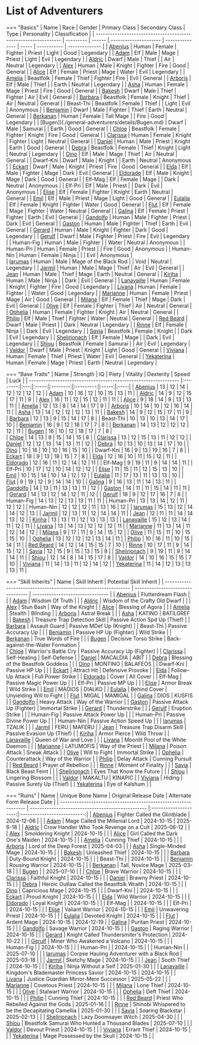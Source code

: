 # List of Adventurers

=== "Basics"
    | Name                                                            | Race      | Gender | Primary Class         | Secondary Class | Type  | Personality | Classification |
    | --------------------------------------------------------------- | --------- | ------ | --------------------- | --------------- | ----- | ----------- | -------------- |
    | [Abenius](./legendary-adventurers/details/Abenius.md)           | Human     | Female | Fighter               | Priest          | Light | Good        | Legendary      |
    | [Adam](./legendary-adventurers/details/Adam.md)                 | Elf       | Male   | Mage                  | Priest          | Light | Evil        | Legendary      |
    | [Aldric](./legendary-adventurers/details/Aldric.md)             | Dwarf     | Male   | Thief                 |                 | Air   | Neutral     | Legendary      |
    | [Alex](./general-adventurers/details/Alex.md)                   | Human     | Male   | Knight                | Fighter         | Fire  | Good        | General        |
    | [Alice](./legendary-adventurers/details/Alice.md)               | Elf       | Female | Priest                | Mage            | Water | Evil        | Legendary      |
    | [Amelia](./general-adventurers/details/Amelia.md)               | Beastfolk | Female | Thief                 | Fighter         | Fire  | Evil        | General        |
    | [Arboris](./legendary-adventurers/details/Arboris.md)           | Elf       | Male   | Thief                 |                 | Earth | Neutral     | Legendary      |
    | [Asha](./general-adventurers/details/Asha.md)                   | Human     | Female | Mage                  | Priest          | Fire  | Good        | General        |
    | [Bakesh](./general-adventurers/details/Bakesh.md)               | Dwarf     | Male   | Thief                 | Fighter         | Air   | Evil        | General        |
    | [Barbara](./general-adventurers/details/Barbara.md)             | Beastfolk | Female | Knight                | Thief           | Air   | Neutral     | General        |
    | Beast-Thi                                                       | Beastfolk | Female | Thief                 |                 | Light | Evil        | Anonymous      |
    | [Benjamin](./general-adventurers/details/Benjamin.md)           | Dwarf     | Male   | Fighter               | Thief           | Earth | Neutral     | General        |
    | [Berkanan](./legendary-adventurers/details/Berkanan.md)         | Human     | Female | Tall Mage             |                 | Fire  | Good        | Legendary      |
    | [Bugen])(./general-adventurers/details/Bugen.md)                 | Dwarf     | Male   | Samurai               |                 | Earth | Good        | General        |
    | [Chloe](./general-adventurers/details/Chloe.md)                 | Beastfolk | Female | Fighter               | Knight          | Fire  | Good        | General        |
    | [Clarissa](./general-adventurers/details/Clarissa.md)           | Human     | Female | Knight                | Fighter         | Light | Neutral     | General        |
    | [Daniel](./general-adventurers/details/Daniel.md)               | Human     | Male   | Priest                | Knight          | Earth | Good        | General        |
    | [Debra](./legendary-adventurers/details/Debra.md)               | Beastfolk | Female | Thief                 | Knight          | Light | Neutral     | Legendary      |
    | [Dino](./general-adventurers/details/Dino.md)                   | Elf       | Male   | Mage                  | Thief           | Air   | Neutral     | General        |
    | Dwarf-Kni                                                       | Dwarf     | Male   | Knight                |                 | Earth | Neutral     | Anonymous      |
    | [Eckart](./general-adventurers/details/Eckart.md)               | Dwarf     | Male   | Knight                | Priest          | Fire  | Good        | General        |
    | [Elda](./general-adventurers/details/Elda.md)                   | Elf       | Male   | Fighter               | Mage            | Dark  | Evil        | General        |
    | [Eldorado](./general-adventurers/details/Eldorado.md)           | Elf       | Male   | Knight                | Mage            | Dark  | Good        | General        |
    | Elf-Mag                                                         | Elf       | Female | Mage                  |                 | Dark  | Neutral     | Anonymous      |
    | Elf-Pri                                                         | Elf       | Male   | Priest                |                 | Dark  | Evil        | Anonymous      |
    | [Elise](./general-adventurers/details/Elise.md)                 | Elf       | Female | Fighter               | Knight          | Earth | Neutral     | General        |
    | [Emil](./general-adventurers/details/Emil.md)                   | Elf       | Male   | Priest                | Mage            | Light | Good        | General        |
    | [Eulalia](./general-adventurers/details/Eulalia.md)             | Elf       | Female | Knight                | Fighter         | Water | Good        | General        |
    | [Flut](./general-adventurers/details/Flut.md)                   | Elf       | Female | Mage                  | Fighter         | Water | Neutral     | General        |
    | [Galina](./general-adventurers/details/Galina.md)               | Elf       | Female | Priest                | Fighter         | Earth | Evil        | General        |
    | [Gandolfo](./general-adventurers/details/Gandolfo.md)           | Human     | Male   | Fighter               | Priest          | Dark  | Evil        | General        |
    | [Gaston](./general-adventurers/details/Gaston.md)               | Human     | Male   | Fighter               | Thief           | Earth | Evil        | General        |
    | [Gerard](./legendary-adventurers/details/Gerard.md)             | Human     | Male   | Knight                | Fighter         | Dark  | Good        | Legendary      |
    | [Gerulf](./legendary-adventurers/details/Gerulf.md)             | Dwarf     | Male   | Fighter               | Priest          | Fire  | Evil        | Legendary      |
    | Human-Fig                                                       | Human     | Male   | Fighter               |                 | Water | Neutral     | Anonymous      |
    | Human-Pri                                                       | Human     | Female | Priest                |                 | Fire  | Good        | Anonymous      |
    | Human-Nin                                                       | Human     | Female | Ninja                 |                 |       | Evil        | Anonymous      |    
    | [Iarumas](./legendary-adventurers/details/Iarumas.md)           | Human     | Male   | Mage of the Black Rod |                 | Void  | Neutral     | Legendary      |
    | [Jarmil](./general-adventurers/details/Jarmil.md)               | Human     | Male   | Mage                  | Thief           | Air   | Evil        | General        |
    | [Jean](./general-adventurers/details/Jean.md)                   | Human     | Male   | Thief                 | Mage            | Earth | Neutral     | General        |
    | [Kiriha](./general-adventurers/details/Kiriha.md)               | Human     | Male   | Ninja                 |                 | Dark  | Evil        | General        |
    | [Lanavaille](./legendary-adventurers/details/Lanavaille.md)     | Human     | Female | Knight                | Fighter         | Fire  | Good        | Legendary      |
    | [Livana](./legendary-adventurers/details/Livana.md)             | Human     | Female | Fighter               |                 | Water | Good        | Legendary      |
    | [Marianne](./general-adventurers/details/Marianne.md)           | Human     | Female | Priest                | Mage            | Air   | Good        | General        |
    | [Milana](./general-adventurers/details/Milana.md)               | Elf       | Female | Thief                 | Mage            | Dark  | Evil        | General        |
    | [Olive](./general-adventurers/details/Olive.md)                 | Elf       | Female | Fighter               | Thief           | Air   | Neutral     | General        |
    | [Ophelia](./general-adventurers/details/Ophelia.md)             | Human     | Female | Fighter               | Knight          | Air   | Neutral     | General        |
    | [Philip](./general-adventurers/details/Philip.md)               | Elf       | Male   | Thief                 | Fighter         | Water | Neutral     | General        |
    | [Red Beard](./legendary-adventurers/details/Red-Beard.md)       | Dwarf     | Male   | Priest                |                 | Dark  | Neutral     | Legendary      |
    | [Rinne](./legendary-adventurers/details/Rinne.md)               | Elf       | Female | Ninja                 |                 | Dark  | Evil        | Legendary      |
    | [Savia](./legendary-adventurers/details/Savia.md)               | Beastfolk | Female | Knight                |                 | Dark  | Evil        | Legendary      |
    | [Shelirionach](./legendary-adventurers/details/Shelirionach.md) | Elf       | Female | Mage                  |                 | Dark  | Evil        | Legendary      |
    | [Shiou](./legendary-adventurers/details/Shiou.md)               | Beastfolk | Female | Samurai               |                 | Air   | Evil        | Legendary      |    
    | [Valdor](./general-adventurers/details/Valdor.md)               | Dwarf     | Male   | Priest                | Knight          | Light | Good        | General        |
    | [Viviana](./general-adventurers/details/Viviana.md)             | Human     | Female | Thief                 | Priest          | Water | Evil        | General        |
    | [Yekaterina](./legendary-adventurers/details/Yekaterina.md)     | Human     | Female | Mage                  | Priest          | Earth | Neutral     | Legendary      |

=== "Base Traits"
    | Name                                                            | Strength |  IQ | Piety | Vitality | Dexterity | Speed | Luck |
    | --------------------------------------------------------------- |:--------:|:---:|:-----:|:--------:|:---------:|:-----:|:----:|
    | [Abenius](./legendary-adventurers/details/Abenius.md)           |    13    |  12 |   14  |    12    |     12    |   12  |  12  |
    | [Adam](./legendary-adventurers/details/Adam.md)                 |    10    |  16 |   12  |    10    |     15    |   13  |  11  |
    | [Aldric](./legendary-adventurers/details/Aldric.md)             |    14    |  9  |   12  |    15    |     17    |   11  |   9  |
    | [Alex](./general-adventurers/details/Alex.md)                   |    16    |  11 |   12  |    15    |     12    |   11  |  11  |
    | [Alice](./legendary-adventurers/details/Alice.md)               |    9     |  18 |   14  |    9     |     13    |   13  |  11  |
    | [Amelia](./general-adventurers/details/Amelia.md)               |    12    |  13 |   8   |    14    |     14    |   17  |  9   |
    | [Arboris](./legendary-adventurers/details/Arboris.md)           |    10    |  14 |   10  |    12    |     16    |   14  |  11  |
    | [Asha](./general-adventurers/details/Asha.md)                   |    13    |  14 |   12  |    12    |     12    |   13  |  11  |
    | [Bakesh](./general-adventurers/details/Bakesh.md)               |    14    |  9  |   12  |    15    |     17    |   11  |  9   |
    | [Barbara](./general-adventurers/details/Barbara.md)             |    12    |  13 |   9   |    15    |     14    |   17  |  8   |
    | Beast-Thi                                                       |    10    |  13 |   10  |    13    |     14    |   17  |  10  |
    | [Benjamin](./general-adventurers/details/Benjamin.md)           |    16    |  9  |   12  |    18    |     17    |   7   |  8   |
    | [Berkanan](./legendary-adventurers/details/Berkanan.md)         |    14    |  13 |   12  |    12    |     12    |   12  |  11  |
    | [Bugen](./general-adventurers/details/Bugen.md)                 |    16    |  10 |   12  |    18    |     17    |   7   |  8   |        
    | [Chloe](./general-adventurers/details/Chloe.md)                 |    14    |  13 |   8   |    15    |     14    |   15  |  8   |
    | [Clarissa](./general-adventurers/details/Clarissa.md)           |    13    |  12 |   15  |    13    |     11    |   12  |  12  |
    | [Daniel](./general-adventurers/details/Daniel.md)               |    12    |  12 |   13  |    14    |     13    |   11  |  12  |
    | [Debra](./legendary-adventurers/details/Debra.md)               |    10    |  13 |   10  |    13    |     14    |   17  |  10  |
    | [Dino](./general-adventurers/details/Dino.md)                   |    10    |  16 |   10  |    10    |     16    |   15  |  10  |
    | Dwarf-Kni                                                       |    16    |  9  |   13  |    19    |     16    |   7   |  8   |
    | [Eckart](./general-adventurers/details/Eckart.md)               |    18    |  9  |   13  |    18    |     15    |   7   |  8   |
    | [Elda](./general-adventurers/details/Elda.md)                   |    12    |  16 |   10  |    11    |     15    |   12  |  11  |
    | [Eldorado](./general-adventurers/details/Eldorado.md)           |    12    |  16 |   11  |    12    |     14    |   12  |  11  |
    | Elf-Mag                                                         |    9     |  19 |   11  |    9     |     14    |   14  |  11  |
    | Elf-Pri                                                         |    10    |  17 |   12  |    10    |     14    |   12  |  12  |
    | [Elise](./general-adventurers/details/Elise.md)                 |    11    |  15 |   11  |    12    |     15    |   13  |  10  |
    | [Emil](./general-adventurers/details/Emil.md)                   |    10    |  15 |   14  |    10    |     14    |   12  |  12  |
    | [Eulalia](./general-adventurers/details/Eulalia.md)             |    11    |  17 |   13  |    11    |     13    |   13  |  10  |
    | [Flut](./general-adventurers/details/Flut.md)                   |    9     |  19 |   12  |    9     |     14    |   14  |  10  |
    | [Galina](./general-adventurers/details/Galina.md)               |    9     |  16 |   13  |    11    |     14    |   13  |  11  |
    | [Gandolfo](./general-adventurers/details/Gandolfo.md)           |    14    |  13 |   11  |    13    |     13    |   11  |  12  |
    | [Gaston](./general-adventurers/details/Gaston.md)               |    14    |  11 |   11  |    15    |     14    |   11  |  11  |
    | [Gerard](./legendary-adventurers/details/Gerard.md)             |    14    |  13 |   12  |    14    |     12    |   11  |  12  |
    | [Gerulf](./legendary-adventurers/details/Gerulf.md)             |    18    |  9  |   12  |    17    |     16    |   7   |  8   |
    | Human-Fig                                                       |    14    |  13 |   12  |    13    |     13    |   11  |  11  |
    | Human-Pri                                                       |    13    |  13 |   14  |    12    |     11    |   12  |  12  |
    | Human-Nin                                                       |    12    |  12 |   12  |    11    |     13    |   16  |  12  |
    | [Iarumas](./legendary-adventurers/details/Iarumas.md)           |    15    |  13 |   12  |    14    |     14    |   12  |  13  |
    | [Jarmil](./general-adventurers/details/Jarmil.md)               |    12    |  13 |   11  |    12    |     14    |   14  |  11  |
    | [Jean](./general-adventurers/details/Jean.md)                   |    12    |  11 |   11  |    14    |     14    |   13  |  12  |
    | [Kiriha](./general-adventurers/details/Kiriha.md)               |    13    |  13 |   11  |    12    |     13    |   13  |  13  |
    | [Lanavaille](./legendary-adventurers/details/Lanavaille.md)     |    15    |  12 |   13  |    14    |     11    |   12  |  11  |
    | [Livana](./legendary-adventurers/details/Livana.md)             |    13    |  14 |   13  |    12    |     12    |   12  |  11  |
    | [Marianne](./general-adventurers/details/Marianne.md)           |    11    |  13 |   14  |    11    |     12    |   14  |  12  |
    | [Milana](./general-adventurers/details/Milana.md)               |    9     |  17 |   11  |    9     |     14    |   15  |  12  |
    | [Olive](./general-adventurers/details/Olive.md)                 |    11    |  15 |   11  |    10    |     15    |   15  |  10  |
    | [Ophelia](./general-adventurers/details/Ophelia.md)             |    13    |  12 |   12  |    12    |     13    |   14  |  11  |
    | [Philip](./general-adventurers/details/Philip.md)               |    10    |  16 |   11  |    10    |     15    |   14  |  11  |
    | [Red Beard](./legendary-adventurers/details/Red-Beard.md)       |    14    |  12 |   14  |    15    |     15    |   7   |  10  |
    | [Rinne](./legendary-adventurers/details/Rinne.md)               |    10    |  17 |   11  |    9     |     14    |   15  |  12  |
    | [Savia](./legendary-adventurers/details/Savia.md)               |    12    |  15 |   9   |    15    |     13    |   15  |  9   |
    | [Shelirionach](./legendary-adventurers/details/Shelirionach.md) |    9     |  19 |   11  |    9     |     14    |   14  |  11  |
    | [Shiou](./legendary-adventurers/details/Shiou.md)               |    12    |  14 |   8   |    14    |     15    |   17  |  8   |
    | [Valdor](./general-adventurers/details/Valdor.md)               |    14    |  10 |   16  |    15    |     15    |   7   |  10  |
    | [Viviana](./general-adventurers/details/Viviana.md)             |    11    |  14 |   13  |    11    |     12    |   14  |  12  |
    | [Yekaterina](./legendary-adventurers/details/Yekaterina.md)     |    11    |  14 |   12  |    13    |     13    |   13  |  11  |

=== "Skill Inherits" 
    | Name                                                            | Skill Inherit                     | Potential Skill Inherit          |
    | --------------------------------------------------------------- | --------------------------------- | -------------------------------- |
    | [Abenius](./legendary-adventurers/details/Abenius.md)           | Flutterdream Flash                |                                  |
    | [Adam](./legendary-adventurers/details/Adam.md)                 | Wisdom Of Truth                   |                                  |
    | [Aldric](./legendary-adventurers/details/Aldric.md)             | Wisdom of the Crafty Old Dwarf    |                                  |
    | [Alex](./general-adventurers/details/Alex.md)                   | Stun Bash                         | Way of the Knight                |
    | [Alice](./legendary-adventurers/details/Alice.md)               | Blessing of Agora                 |                                  |
    | [Amelia](./general-adventurers/details/Amelia.md)               | Stealth                           | Blinding                         |
    | [Arboris](./legendary-adventurers/details/Arboris.md)           | Astral Break                      |                                  |
    | [Asha](./general-adventurers/details/Asha.md)                   | KATINO                            | BATILGREF                        |
    | [Bakesh](./general-adventurers/details/Bakesh.md)               | Treasure Trap Detection Skill     | Passive Action Spd Up (Thief)    |
    | [Barbara](./general-adventurers/details/Barbara.md)             | Assault Guard                     | Passive MDef Up (Knight)         |
    | Beast-Thi                                                       | Passive Accuracy Up               |                                  |
    | [Benjamin](./general-adventurers/details/Benjamin.md)           | Passive HP Up (Fighter)           | Wild Strike                      |
    | [Berkanan](./legendary-adventurers/details/Berkanan.md)         | True Words of Fire                |                                  |
    | [Bugen](./general-adventurers/details/Bugen.md)                 | Decisive Torso Strike             | Back-against-the-Water Formation |    
    | [Chloe](./general-adventurers/details/Chloe.md)                 | Warrior's Battle Cry              | Passive Accuracy Up (Fighter)    |
    | [Clarissa](./general-adventurers/details/Clarissa.md)           | Self-Healing                      | Self-Defense                     |
    | [Daniel](./general-adventurers/details/Daniel.md)               | MACALDIA                          | ABIT                             |
    | [Debra](./legendary-adventurers/details/Debra.md)               | Blessing of the Beastfolk Goddess |                                  |
    | [Dino](./general-adventurers/details/Dino.md)                   | MONTINO                           | BALAFEOS                         |
    | Dwarf-Kni                                                       | Passive HP Up                     |                                  |
    | [Eckart](./general-adventurers/details/Eckart.md)               | Attract Hit                       | Defensive Provoke                |
    | [Elda](./general-adventurers/details/Elda.md)                   | Follow-Up Attack                  | Full Power Strike                |
    | [Eldorado](./general-adventurers/details/Eldorado.md)           | Cover                             | All Cover                        |
    | Elf-Mag                                                         | Passive Magic Power Up            |                                  |
    | Elf-Pri                                                         | Passive MP Up                     |                                  |
    | [Elise](./general-adventurers/details/Elise.md)                 | Armor Break                       | Wild Strike                      |
    | [Emil](./general-adventurers/details/Emil.md)                   | MADIOS                            | DIALKO                           |
    | [Eulalia](./general-adventurers/details/Eulalia.md)             | Behind Cover                      | Unyielding Will to Fight         |
    | [Flut](./general-adventurers/details/Flut.md)                   | MIGAL                             | MAMIGAL                          |
    | [Galina](./general-adventurers/details/Galina.md)               | DIOS                              | KUSFIS                           |
    | [Gandolfo](./general-adventurers/details/Gandolfo.md)           | Heavy Attack                      | Way of the Warrior               |
    | [Gaston](./general-adventurers/details/Gaston.md)               | Passive Attack Up (Fighter)       | Immortal Strike                  |
    | [Gerard](./legendary-adventurers/details/Gerard.md)             | Thunderstrike                     |                                  |
    | [Gerulf](./legendary-adventurers/details/Gerulf.md)             | Eruption Strike                   |                                  |
    | Human-Fig                                                       | Passive Attack Power Up           |                                  |
    | Human-Pri                                                       | Passive Divine Power Up           |                                  |
    | Human-Nin                                                       | Passive Action Speed Up           |                                  |
    | [Iarumas](./legendary-adventurers/details/Iarumas.md)           | TZALIK                            |                                  |
    | [Jarmil](./general-adventurers/details/Jarmil.md)               | FERU                              | MAFERU                           |
    | [Jean](./general-adventurers/details/Jean.md)                   | Treasure Trap Disarm Skill        | Passive Evasion Up (Thief)       |
    | [Kiriha](./general-adventurers/details/Kiriha.md)               | Armor Pierce                      | Wild Throw                       |
    | [Lanavaille](./legendary-adventurers/details/Lanavaille.md)     | Queen of War and Love             |                                  |
    | [Livana](./legendary-adventurers/details/Livana.md)             | Moonlit Pool of the White Daemon  |                                  |
    | [Marianne](./general-adventurers/details/Marianne.md)           | LATUMOFIS                         | Way of the Priest                |
    | [Milana](./general-adventurers/details/Milana.md)               | Poison Attack                     | Sneak Attack                     |
    | [Olive](./general-adventurers/details/Olive.md)                 | Will to Fight                     | Immortal Strike                  |
    | [Ophelia](./general-adventurers/details/Ophelia.md)             | Counterattack                     | Way of the Warrior               |
    | [Philip](./general-adventurers/details/Philip.md)               | Delay Attack                      | Cunning Pursuit                  |
    | [Red Beard](./legendary-adventurers/details/Red-Beard.md)       | Prayer of Rebellion               |                                  |
    | [Rinne](./legendary-adventurers/details/Rinne.md)               | Moment of Finality                |                                  |
    | [Savia](./legendary-adventurers/details/Savia.md)               | Black Beast Feint                 |                                  |
    | [Shelirionach](./legendary-adventurers/details/Shelirionach.md) | Eyes That Know the Future         |                                  |
    | [Shiou](./legendary-adventurers/details/Shiou.md)               | Lingering Blossom                 |                                  |
    | [Valdor](./general-adventurers/details/Valdor.md)               | MAKALTU                           | KINAPIC                          |
    | [Viviana](./general-adventurers/details/Viviana.md)             | Hiding                            | Passive Surety Up (Thief)        |
    | [Yekaterina](./legendary-adventurers/details/Yekaterina.md)     | Eye of Kalshum                    |                                  |

=== "Ruins"
    | Name                                                            | Unique Bone Name                                  | Original Release Date | Alternate Form Release Date |
    | --------------------------------------------------------------- | ------------------------------------------------- |:---------------------:|:---------------------------:|
    | [Abenius](./legendary-adventurers/details/Abenius.md)           | Fighter Called the Glintblade                     |       2024-12-06      |                             |
    | [Adam](./legendary-adventurers/details/Adam.md)                 | Mage Called the Millenial Lord                    |       2024-10-15      |        2025-6-18            |
    | [Aldric](./legendary-adventurers/details/Aldric.md)             | Crow Handler Who Took Revenge on a Cult           |       2025-06-12      |                             |
    | [Alex](./general-adventurers/details/Alex.md)                   | Smoldering Knight                                 |       2024-10-15      |                             |
    | [Alice](./legendary-adventurers/details/Alice.md)               | Girl Called the Dark One's Maiden                 |       2024-10-15      |                             |
    | [Amelia](./general-adventurers/details/Amelia.md)               | Cunning Thief                                     |       2024-10-15      |                             |
    | [Arboris](./legendary-adventurers/details/Arboris.md)           | Lord of the Deep Forest                           |       2025-04-03      |                             |
    | [Asha](./general-adventurers/details/Asha.md)                   | Single-Minded Mage                                |       2024-10-15      |                             |
    | [Bakesh](./general-adventurers/details/Bakesh.md)               | Unleashed Thief                                   |       2024-10-15      |                             |
    | [Barbara](./general-adventurers/details/Barbara.md)             | Duty-Bound Knight                                 |       2024-10-15      |                             |
    | Beast-Thi                                                       |                                                   |       2024-10-15      |                             |
    | [Benjamin](./general-adventurers/details/Benjamin.md)           | Rousing Warrior                                   |       2024-10-15      |                             |
    | [Berkanan](./legendary-adventurers/details/Berkanan.md)         | Tall, Novice Mage                                 |       2025-03-18      |                             |
    | [Bugen](./general-adventurers/details/Bugen.md)                 |                                                   |       2025-07-10      |                             |
    | [Chloe](./general-adventurers/details/Chloe.md)                 | Brave Warrior                                     |       2024-10-15      |                             |
    | [Clarissa](./general-adventurers/details/Clarissa.md)           | Faithful Knight                                   |       2024-10-15      |                             |
    | [Daniel](./general-adventurers/details/Daniel.md)               | Brawny Priest                                     |       2024-10-15      |                             |
    | [Debra](./legendary-adventurers/details/Debra.md)               | Heroic Outlaw Called the Beastfolk Wraith         |       2024-10-15      |                             |
    | [Dino](./general-adventurers/details/Dino.md)                   | Capricious Mage                                   |       2024-10-15      |                             |
    | Dwarf-Kni                                                       |                                                   |       2024-10-15      |                             |
    | [Eckart](./general-adventurers/details/Eckart.md)               | Proud Knight                                      |       2024-10-15      |                             |
    | [Elda](./general-adventurers/details/Elda.md)                   | Wild Warrior                                      |       2024-10-15      |                             |
    | [Eldorado](./general-adventurers/details/Eldorado.md)           | Loyal Knight                                      |       2024-10-15      |                             |
    | Elf-Mag                                                         |                                                   |       2024-10-15      |                             |
    | Elf-Pri                                                         |                                                   |       2024-10-15      |                             |
    | [Elise](./general-adventurers/details/Elise.md)                 | Valiant Warrior                                   |       2024-10-15      |                             |
    | [Emil](./general-adventurers/details/Emil.md)                   | Unwavering Priest                                 |       2024-10-15      |                             |
    | [Eulalia](./general-adventurers/details/Eulalia.md)             | Devoted Knight                                    |       2024-10-15      |                             |
    | [Flut](./general-adventurers/details/Flut.md)                   | Ardent Mage                                       |       2024-10-15      |          2024-12-19         |
    | [Galina](./general-adventurers/details/Galina.md)               | Puritan Priest                                    |       2024-10-15      |                             |
    | [Gandolfo](./general-adventurers/details/Gandolfo.md)           | Savage Warrior                                    |       2024-10-15      |                             |
    | [Gaston](./general-adventurers/details/Gaston.md)               | Raging Warrior                                    |       2024-10-15      |                             |
    | [Gerard](./legendary-adventurers/details/Gerard.md)             | Knight Called Thundersmiter's Protection          |       2024-10-22      |                             |
    | [Gerulf](./legendary-adventurers/details/Gerulf.md)             | Miner Who Awakened a Volcano                      |       2024-10-15      |                             |
    | Human-Fig                                                       |                                                   |       2024-10-15      |                             |
    | Human-Pri                                                       |                                                   |       2024-10-15      |                             |
    | Human-Nin                                                       |                                                   |       2025-07-10      |                             |
    | [Iarumas](./legendary-adventurers/details/Iarumas.md)           | Corpse Hauling Adventurer with a Black Rod        |       2025-03-18      |                             |
    | [Jarmil](./general-adventurers/details/Jarmil.md)               | Sketchy Mage                                      |       2024-10-15      |                             |
    | [Jean](./general-adventurers/details/Jean.md)                   | Sooth Thief                                       |       2024-10-15      |                             |
    | [Kiriha](./general-adventurers/details/Kiriha.md)               | Ninja Without a Self                              |       2025-01-30      |                             |
    | [Lanavaille](./legendary-adventurers/details/Lanavaille.md)     | Kingdom's Blademaster Princess Savior             |       2024-10-15      |          2024-10-15         |
    | [Livana](./legendary-adventurers/details/Livana.md)             | Justice Guardian Mirror-Mere Successor            |       2025-05-22      |                             |
    | [Marianne](./general-adventurers/details/Marianne.md)           | Covetous Priest                                   |       2024-10-15      |                             |
    | [Milana](./general-adventurers/details/Milana.md)               | Lone Thief                                        |       2024-10-15      |                             |
    | [Olive](./general-adventurers/details/Olive.md)                 | Stalwart Warrior                                  |       2024-10-15      |                             |
    | [Ophelia](./general-adventurers/details/Ophelia.md)             | Deft Thief                                        |       2024-10-15      |                             |
    | [Philip](./general-adventurers/details/Philip.md)               | Cunning Thief                                     |       2024-10-15      |                             |
    | [Red Beard](./legendary-adventurers/details/Red-Beard.md)       | Priest Who Rebelled Against the Gods              |       2025-01-16      |                             |
    | [Rinne](./legendary-adventurers/details/Rinne.md)               | Shinobi Whispered to be the Decapitating Camellia |       2025-01-30      |                             |
    | [Savia](./legendary-adventurers/details/Savia.md)               | Soaring Blackstar                                 |       2025-02-13      |                             |
    | [Shelirionach](./legendary-adventurers/details/Shelirionach.md) | Lazy Doomsayer Witch                              |       2025-04-30      |                             |
    | [Shiou](./legendary-adventurers/details/Shiou.md)               | Beastfolk Samurai Who Hunted a Thousand Blades    |       2025-07-10      |                             |
    | [Valdor](./general-adventurers/details/Valdor.md)               | Devout Priest                                     |       2024-10-15      |                             |
    | [Viviana](./general-adventurers/details/Viviana.md)             | Errant Thief                                      |       2024-10-15      |                             |
    | [Yekaterina](./legendary-adventurers/details/Yekaterina.md)     | Mage Possessed by the Skull                       |       2024-10-15      |                             |
